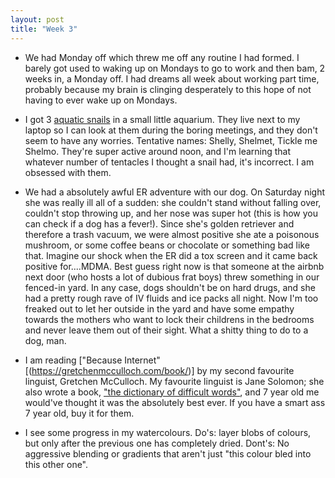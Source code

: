```yaml
---
layout: post
title: "Week 3"
---
```

- We had Monday off which threw me off any routine I had formed. I barely got used
to waking up on Mondays to go to work and then bam, 2 weeks in, a Monday off. I had
dreams all week about working part time, probably because my brain is clinging
desperately to this hope of not having to ever wake up on Mondays.

- I got 3 [aquatic snails](https://twitter.com/notwaldorf/status/1351609102330327043?s=20) in a small little aquarium. They live next to my laptop so I can look at
them during the boring meetings, and they don't seem to have any worries. Tentative names: Shelly, Shelmet, Tickle me Shelmo. They're super active around noon, and I'm learning that whatever number of
tentacles I thought a snail had, it's incorrect. I am obsessed with them.

- We had a absolutely awful ER adventure with our dog. On Saturday night she was
really ill all of a sudden: she couldn't stand without falling over,
couldn't stop throwing up, and her nose was super hot (this is how you can
check if a dog has a fever!). Since she's golden retriever and therefore a
trash vacuum, we were almost positive she ate a poisonous mushroom, or
some coffee beans or chocolate or something bad like that. Imagine our shock when
the ER did a tox screen and it came back positive for....MDMA. Best guess right now is
that someone at the airbnb next door (who hosts a lot of dubious frat boys)
threw something in our fenced-in yard. In any case,
dogs shouldn't be on hard drugs, and she had a pretty rough rave of IV fluids and ice packs all night. Now I'm too freaked out to let her outside in the yard and have some empathy
towards the mothers who want to lock their childrens in the bedrooms and
never leave them out of their sight. What a shitty thing to do to a dog, man.

- I am reading ["Because Internet"[(https://gretchenmcculloch.com/book/)] by my second favourite linguist, Gretchen McCulloch.
My favourite linguist is Jane Solomon; she also wrote a book, ["the dictionary of difficult words"](https://www.amazon.com/Dictionary-Difficult-Words-perplexing-words/dp/1786038110), and 7 year old me would've thought it was the absolutely best ever.
If you have a smart ass 7 year old, buy it for them.

- I see some progress in my watercolours. Do's: layer blobs of colours, but only
after the previous one has completely dried. Dont's: No aggressive blending or
gradients that aren't just "this colour bled into this other one".
